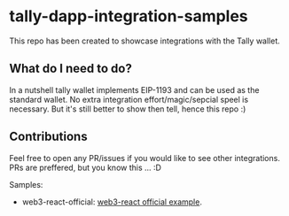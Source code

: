 # tally-dapp-integration-samples

This repo has been created to showcase integrations with the Tally wallet.

## What do I need to do?

In a nutshell tally wallet implements EIP-1193 and can be used as the standard wallet.
No extra integration effort/magic/sepcial speel is necessary.
But it's still better to show then tell, hence this repo :)

## Contributions

Feel free to open any PR/issues if you would like to see other integrations.
PRs are preffered, but you know this ... :D

Samples:

- web3-react-official: [web3-react official example](https://github.com/NoahZinsmeister/web3-react/tree/v6/example).
